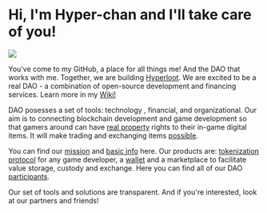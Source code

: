 # Hi, I'm Hyper-chan and I'll take care of you!

![](https://raw.githubusercontent.com/hyperloot/hyperloot/master/hyper-chan/Hyperchan.png)

You've come to my GitHub, a place for all things me! And the DAO that works with me. Together, we are building [Hyperloot](https://github.com/hyperloot/hyperloot/raw/master/documents/hyperloot_onepager.pdf). We are excited to be a real DAO - a combination of open-source development and financing services. Learn more in my [Wiki!](https://github.com/hyperloot/hyperloot/wiki/DAO-and-Participation-FAQ)

DAO posesses a set of tools: technology , financial, and organizational.
Our aim is to connecting blockchain development and game development so that gamers around can have [real property](https://github.com/hyperloot/hyperloot/wiki/Product-FAQ) rights to their in-game digital items. It will make trading and exchanging items [possible](https://youtu.be/8vAbLziUISQ).

You can find our [mission](https://medium.com/hyperloot-protocol/hyperloot-manifesto-c6ad419f1305) and [basic info](https://github.com/hyperloot/hyperloot/raw/master/documents/hyperloot_deck.pdf) here.
Our products are: [tokenization protocol](https://github.com/hyperloot/hyperloot/blob/master/documents/high_level_architecture.MD) for any game developer, a [wallet](https://github.com/hyperloot/hyperloot-ios-wallet) and a marketplace to facilitate value storage, custody and exchange.
Here you can find all of our DAO [participants](https://github.com/hyperloot/hyperloot/wiki/Team).

Our set of tools and solutions are transparent. And if you're interested, look at our partners and friends!

